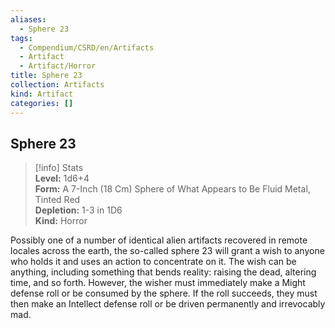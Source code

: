 ```yaml
---
aliases:
  - Sphere 23
tags:
  - Compendium/CSRD/en/Artifacts
  - Artifact
  - Artifact/Horror
title: Sphere 23
collection: Artifacts
kind: Artifact
categories: []
---
```

## Sphere 23  
>[!info] Stats  
> **Level:** 1d6+4  
> **Form:** A 7-Inch (18 Cm) Sphere of What Appears to Be Fluid Metal, Tinted Red  
> **Depletion:** 1-3 in 1D6  
> **Kind:** Horror
  
Possibly one of a number of identical alien artifacts recovered in remote locales across the earth, the so-called sphere 23 will grant a wish to anyone who holds it and uses an action to concentrate on it. The wish can be anything, including something that bends reality: raising the dead, altering time, and so forth. However, the wisher must immediately make a Might defense roll or be consumed by the sphere. If the roll succeeds, they must then make an Intellect defense roll or be driven permanently and irrevocably mad.